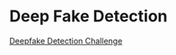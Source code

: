 # Deep Fake Detection

[Deepfake Detection Challenge](https://www.kaggle.com/c/deepfake-detection-challenge)

